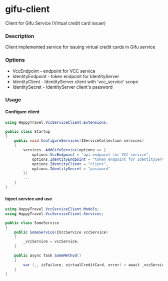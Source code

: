 # gifu-client
Client for Gifu Service (Virtual credit card issuer)

### Description
Client implemented service for issuing virtual credit cards in Gifu service

### Options
- VccEndpoint - endpoint for VCC service
- IdentityEndpoint - token endpoint for IdentityServer
- IdentityClient - IdentityServer client with 'vcc_service' scope
- IdentitySecret - IdentityServer client's password

### Usage
#### Configure client
```c#
using HappyTravel.VccServiceClient.Extensions;

public class Startup
{
    public void ConfigureServices(IServiceCollection services)
    {
        services..AddGifuService(options => {
            options.VccEndpoint = "api endpoint for VCC service",
            options.IdentityEndpoint = "token endpoint for IdentityServer",
            options.IdentityClient = "client",
            options.IdentitySecret = "password"
        })
        ...
    }
}
```
#### Inject service and use
```c#
using HappyTravel.VccServiceClient.Models;
using HappyTravel.VccServiceClient.Services;

public class SomeService
{
    public SomeService(IVccService vccService)
    {
        _vccService = vccService;
    }
    
    public async Task SomeMethod()
    {
        var (_, isFailure, virtualCreditCard, error) = await _vccService.IssueVirtualCreditCard(referenceCode, moneyAmount, dueDate);
    }
}
```
